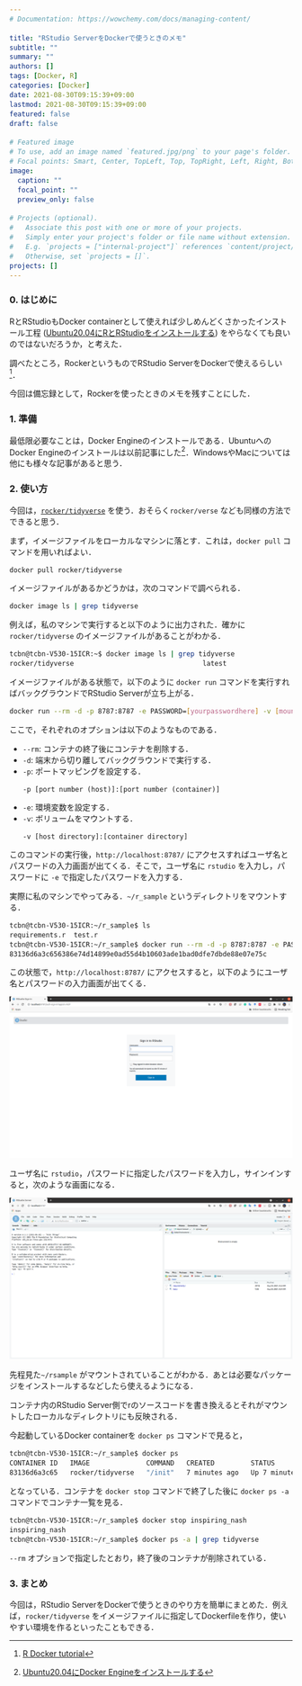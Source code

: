 ```yaml
---
# Documentation: https://wowchemy.com/docs/managing-content/

title: "RStudio ServerをDockerで使うときのメモ"
subtitle: ""
summary: ""
authors: []
tags: [Docker, R]
categories: [Docker]
date: 2021-08-30T09:15:39+09:00
lastmod: 2021-08-30T09:15:39+09:00
featured: false
draft: false

# Featured image
# To use, add an image named `featured.jpg/png` to your page's folder.
# Focal points: Smart, Center, TopLeft, Top, TopRight, Left, Right, BottomLeft, Bottom, BottomRight.
image:
  caption: ""
  focal_point: ""
  preview_only: false

# Projects (optional).
#   Associate this post with one or more of your projects.
#   Simply enter your project's folder or file name without extension.
#   E.g. `projects = ["internal-project"]` references `content/project/deep-learning/index.md`.
#   Otherwise, set `projects = []`.
projects: []
---
```

### 0. はじめに
RとRStudioもDocker containerとして使えれば少しめんどくさかったインストール工程 ([Ubuntu20.04にRとRStudioをインストールする](https://tachibana-ai.netlify.app/post/ubuntu_rstudio/)) をやらなくても良いのではないだろうか，と考えた．

調べたところ，RockerというものでRStudio ServerをDockerで使えるらしい[^1]．

[^1]:[R Docker tutorial](https://jsta.github.io/r-docker-tutorial/)

今回は備忘録として，Rockerを使ったときのメモを残すことにした．

### 1. 準備
最低限必要なことは，Docker Engineのインストールである．UbuntuへのDocker Engineのインストールは以前記事にした[^2]．WindowsやMacについては他にも様々な記事があると思う．

[^2]:[Ubuntu20.04にDocker Engineをインストールする](https://tachibana-ai.netlify.app/post/ubuntu_docker/)

### 2. 使い方
今回は，[`rocker/tidyverse`](https://hub.docker.com/r/rocker/tidyverse) を使う．おそらく`rocker/verse` なども同様の方法でできると思う．

まず，イメージファイルをローカルなマシンに落とす．これは，`docker pull` コマンドを用いればよい．
```bash
docker pull rocker/tidyverse
```

イメージファイルがあるかどうかは，次のコマンドで調べられる．
```bash
docker image ls | grep tidyverse
```

例えば，私のマシンで実行すると以下のように出力された．確かに `rocker/tidyverse` のイメージファイルがあることがわかる．
```bash
tcbn@tcbn-V530-15ICR:~$ docker image ls | grep tidyverse
rocker/tidyverse                                latest                  63d48e0c8338   9 days ago      2.41GB
```

イメージファイルがある状態で，以下のように `docker run` コマンドを実行すればバックグラウンドでRStudio Serverが立ち上がる．
```bash
docker run --rm -d -p 8787:8787 -e PASSWORD=[yourpasswordhere] -v [mountdir]:/home/rstudio rocker/tidyverse
```
ここで，それぞれのオプションは以下のようなものである．
- `--rm`: コンテナの終了後にコンテナを削除する．
- `-d`: 端末から切り離してバックグラウンドで実行する．
- `-p`: ポートマッピングを設定する．
  ```
  -p [port number (host)]:[port number (container)]
  ```
- `-e`: 環境変数を設定する．
- `-v`: ボリュームをマウントする．
  ```
  -v [host directory]:[container directory]
  ```

このコマンドの実行後，`http://localhost:8787/` にアクセスすればユーザ名とパスワードの入力画面が出てくる．そこで，ユーザ名に `rstudio` を入力し，パスワードに `-e` で指定したパスワードを入力する．

実際に私のマシンでやってみる．`~/r_sample` というディレクトリをマウントする．
```bash
tcbn@tcbn-V530-15ICR:~/r_sample$ ls
requirements.r  test.r
tcbn@tcbn-V530-15ICR:~/r_sample$ docker run --rm -d -p 8787:8787 -e PASSWORD=mypassword -v $(pwd):/home/rstudio rocker/tidyverse
83136d6a3c656386e74d14899e0ad55d4b10603ade1bad0dfe7dbde88e07e75c
```

この状態で，`http://localhost:8787/` にアクセスすると，以下のようにユーザ名とパスワードの入力画面が出てくる．

![fig1](./fig/input_userinfo.png "ユーザ名とパスワードの入力画面")

ユーザ名に `rstudio`，パスワードに指定したパスワードを入力し，サインインすると，次のような画面になる．

![fig2](./fig/rstudio_server.png "RStudio Server")

先程見た`~/rsample` がマウントされていることがわかる．あとは必要なパッケージをインストールするなどしたら使えるようになる．

コンテナ内のRStudio Server側でrのソースコードを書き換えるとそれがマウントしたローカルなディレクトリにも反映される．

今起動しているDocker containerを `docker ps` コマンドで見ると，
```bash
tcbn@tcbn-V530-15ICR:~/r_sample$ docker ps
CONTAINER ID   IMAGE              COMMAND   CREATED         STATUS         PORTS                                       NAMES
83136d6a3c65   rocker/tidyverse   "/init"   7 minutes ago   Up 7 minutes   0.0.0.0:8787->8787/tcp, :::8787->8787/tcp   inspiring_nash
```

となっている．コンテナを `docker stop` コマンドで終了した後に `docker ps -a` コマンドでコンテナ一覧を見る．
```bash
tcbn@tcbn-V530-15ICR:~/r_sample$ docker stop inspiring_nash 
inspiring_nash
tcbn@tcbn-V530-15ICR:~/r_sample$ docker ps -a | grep tidyverse
```

`--rm` オプションで指定したとおり，終了後のコンテナが削除されている．

### 3. まとめ
今回は，RStudio ServerをDockerで使うときのやり方を簡単にまとめた．例えば，`rocker/tidyverse` をイメージファイルに指定してDockerfileを作り，使いやすい環境を作るといったこともできる．